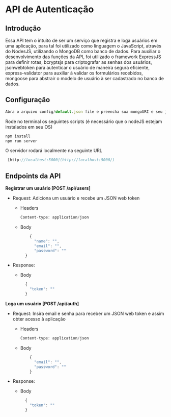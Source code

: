 # API de Autenticação

## **Introdução**

Essa API tem o intuito de ser um serviço que registra e loga usuários em uma aplicação, para tal foi utilizado como linguagem o JavaScript, através do NodesJS, utilizando o MongoDB como banco de dados. Para auxiliar o desenvolvimento das funções da API, foi utilizado o framework ExpressJS para definir rotas, bcryptsjs para criptografar as senhas dos usuários, jsonwebtoken para autenticar o usuário de maneira segura eficiente, express-validator para auxiliar à validar os formulários recebidos, mongoose para abstrair o modelo de usuário à ser cadastrado no banco de dados.

## Configuração

```jsx
Abra o arquivo config/default.json file e preencha sua mongoURI e seu jwtSecret
```

Rode no terminal os seguintes scripts (é necessário que o nodeJS estejam instalados em seu OS)

```jsx
npm install
npm run server
```

O servidor rodará localmente na seguinte URL

```jsx
 [http://localhost:5000](http://localhost:5000/)
```

## Endpoints da API

**Registrar um usuário [POST /api/users]**

- Request: Adiciona um usuário e recebe um JSON web token
    - Headers
        
        ```jsx
        Content-type: application/json
        ```
        
    - Body
        
        ```jsx
        	{
              "name": "",
              "email": "",
              "password": ""
          }
        ```
        
- Response:
    - Body
        
        ```jsx
          {
            "token": ""
          }
        ```
        

**Loga um usuário [POST /api/auth]**

- Request: Insira email e senha para receber um JSON web token e assim obter acesso à aplicação
    - Headers
        
        ```jsx
        Content-type: application/json
        ```
        
    - Body
        
        ```jsx
            {
              "email": "",
              "password": ""
            }
        ```
        
- Response:
    - Body
        
        ```jsx
          {
            "token": ""
          }
        ```
        

##
